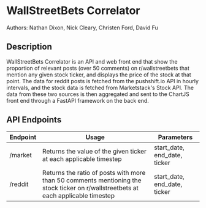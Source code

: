 # WallStreetBets Correlator
Authors: Nathan Dixon, Nick Cleary, Christen Ford, David Fu
## Description
WallStreetBets Correlator is an API and web front end that show the proportion of relevant posts (over 50 comments) on r/wallstreetbets that mention any given stock ticker, and displays the price of the stock at that point. The data for reddit posts is fetched from the pushshift.io API in hourly intervals, and the stock data is fetched from Marketstack's Stock API. The data from these two sources is then aggregated and sent to the ChartJS front end through a FastAPI framework on the back end. 


## API Endpoints
| Endpoint | Usage | Parameters |
| -------- | ----- | ---------- |
| /market | Returns the value of the given ticker at each applicable timestep | start_date, end_date, ticker |
| /reddit | Returns the ratio of posts with more than 50 comments mentioning the stock ticker on r/wallstreetbets at each applicable timestep | start_date, end_date, ticker |
